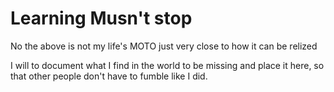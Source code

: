 # Learning Musn't stop

No the above is not my life's MOTO just very close to how it can be relized

I will to document what I find in the world to be missing and place it here, so that other people don't have to fumble like I did.
